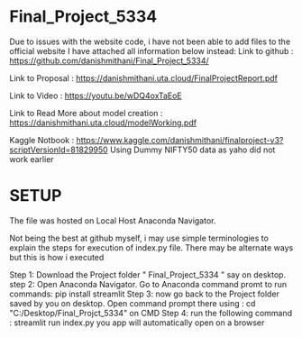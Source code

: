 # Final_Project_5334
Due to issues with the website code, i have not been able to add files to the official website I have attached all information below instead:
Link to github : https://github.com/danishmithani/Final_Project_5334/

Link to Proposal : https://danishmithani.uta.cloud/FinalProjectReport.pdf

Link to Video : https://youtu.be/wDQ4oxTaEoE

Link to Read More about model creation : https://danishmithani.uta.cloud/modelWorking.pdf

Kaggle Notbook : https://www.kaggle.com/danishmithani/finalproject-v3?scriptVersionId=81829950    Using Dummy NIFTY50 data as yaho did not work earlier


# SETUP 

The file was hosted on Local Host Anaconda Navigator.

Not being the best at github myself, i may use simple terminologies to explain the steps for execution of index.py file. There may be alternate ways but this is how i executed 

Step 1: Download the Project folder " Final_Project_5334 " say on desktop.
step 2: Open Anaconda Navigator. Go to Anaconda command promt to run commands:
      pip install streamlit
Step 3: now go back to the Project folder saved by you on desktop. Open command prompt there using : cd "C:/Desktop/Final_Projct_5334" on CMD
Step 4: run the following command : streamlit run index.py
you app will automatically open on a browser 
